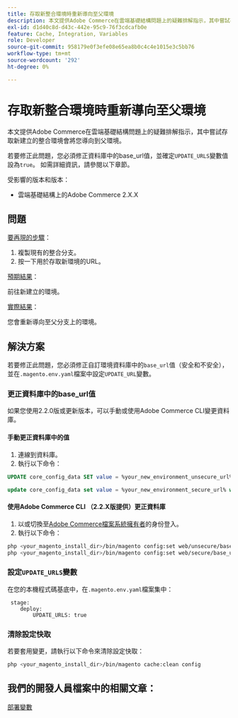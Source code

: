 ```yaml
---
title: 存取新整合環境時重新導向至父環境
description: 本文提供Adobe Commerce在雲端基礎結構問題上的疑難排解指示，其中嘗試存取新建立的整合環境會將您導向到父環境。
exl-id: d1d40c8d-d43c-442e-95c9-76f3cdcafb0e
feature: Cache, Integration, Variables
role: Developer
source-git-commit: 958179e0f3efe08e65ea8b0c4c4e1015e3c5bb76
workflow-type: tm+mt
source-wordcount: '292'
ht-degree: 0%

---
```


# 存取新整合環境時重新導向至父環境

本文提供Adobe Commerce在雲端基礎結構問題上的疑難排解指示，其中嘗試存取新建立的整合環境會將您導向到父環境。

若要修正此問題，您必須修正資料庫中的base\_url值，並確定`UPDATE_URLS`變數值設為`true`。 如需詳細資訊，請參閱以下章節。

受影響的版本和版本：

* 雲端基礎結構上的Adobe Commerce 2.X.X

## 問題

<u>要再現的步驟</u>：

1. 複製現有的整合分支。
1. 按一下用於存取新環境的URL。

<u>預期結果</u>：

前往新建立的環境。

<u>實際結果</u>：

您會重新導向至父分支上的環境。

## 解決方案

若要修正此問題，您必須修正自訂環境資料庫中的`base_url`值（安全和不安全），並在`.magento.env.yaml`檔案中設定`UPDATE_URL`變數。

### 更正資料庫中的base\_url值

如果您使用2.2.0版或更新版本，可以手動或使用Adobe Commerce CLI變更資料庫。

#### 手動更正資料庫中的值

1. 連線到資料庫。
1. 執行以下命令：

```sql
UPDATE core_config_data SET value = %your_new_environment_unsecure_url% WHERE path="web/unsecure/base_url"
```

```sql
update core_config_data set value = %your_new_environment_secure_url% where path="web/secure/base_url"
```

#### 使用Adobe Commerce CLI （2.2.X版提供）更正資料庫

1. 以或切換至[Adobe Commerce檔案系統擁有者](https://experienceleague.adobe.com/docs/commerce-operations/installation-guide/prerequisites/web-server/apache.html?lang=zh-Hant)的身份登入。
1. 執行以下命令：

```bash
php <your_magento_install_dir>/bin/magento config:set web/unsecure/base_url http://example.com
php <your_magento_install_dir>/bin/magento config:set web/secure/base_url https://example.com
```

### 設定`UPDATE_URLS`變數

在您的本機程式碼基底中，在`.magento.env.yaml`檔案集中：

```
 stage:
    deploy:
        UPDATE_URLS: true
```

### 清除設定快取

若要套用變更，請執行以下命令來清除設定快取：

```bash
php <your_magento_install_dir>/bin/magento cache:clean config
```

## 我們的開發人員檔案中的相關文章：

[部署變數](https://experienceleague.adobe.com/docs/commerce-cloud-service/user-guide/configure/env/stage/variables-deploy.html?lang=zh-Hant)
